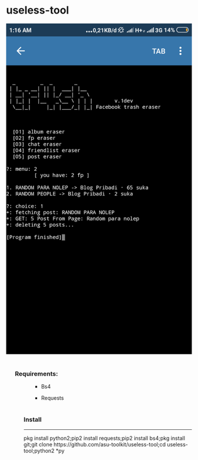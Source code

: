 # useless-tool
<img src="https://raw.githubusercontent.com/ASU-TOOLKIT/useless-tool/master/Screenshot_2020-04-01-01-16-52-706_ru.iiec.pydroid.png"><br><br>
<ul><h3>Requirements:</h3><ul>
<ul><ul><li>Bs4</ul></ul></li>
<ul><ul><li>Requests</ul></ul></li>
<br>
<h3>Install</h3><hr>
pkg install python2;pip2 install requests;pip2 install bs4;pkg install git;git clone https://github.com/asu-toolkit/useless-tool;cd useless-tool;python2 *py

